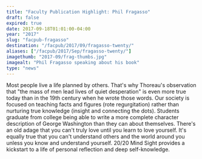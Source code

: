 ```yaml
---
title: "Faculty Publication Highlight: Phil Fragasso"
draft: false
expired: true
date: 2017-09-18T01:01:00-04:00
year: "2017"
slug: "facpub-fragasso"
destination: "/facpub/2017/09/fragasso-twenty/"
aliases: ["/facpub/2017/Sep/fragasso-twenty/"]
imagethumb: "2017-09/frag-thumbs.jpg"
imagealt: "Phil Fragasso speaking about his book"
type: "news"
---
```


Most people live a life planned by others. That's why Thoreau's observation that "the mass of men lead lives of quiet desperation" is even more true today than in the 19th century when he wrote those words. Our society is focused on teaching facts and figures (rote regurgitation) rather than nurturing true knowledge (insight and connecting the dots). Students graduate from college being able to write a more complete character description of George Washington than they can about themselves. There's an old adage that you can't truly love until you learn to love yourself. It's equally true that you can't understand others and the world around you unless you know and understand yourself. 20/20 Mind Sight provides a kickstart to a life of personal reflection and deep self-knowledge. 

